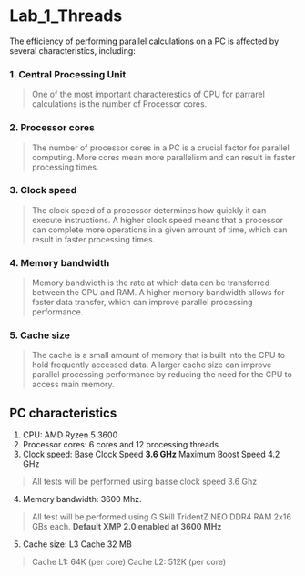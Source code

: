 # Lab_1_Threads
The efficiency of performing parallel calculations on a PC is affected by several characteristics, including:
### 1. Central Processing Unit
> One of the most important characterestics of CPU for parrarel calculations is the number of Processor cores.
### 2. Processor cores
> The number of processor cores in a PC is a crucial factor for parallel computing. More cores mean more parallelism and can result in faster processing times.
### 3. Clock speed
> The clock speed of a processor determines how quickly it can execute instructions. A higher clock speed means that a processor can complete more operations in a given amount of time, which can result in faster processing times.
### 4. Memory bandwidth
> Memory bandwidth is the rate at which data can be transferred between the CPU and RAM. A higher memory bandwidth allows for faster data transfer, which can improve parallel processing performance.
### 5. Cache size
> The cache is a small amount of memory that is built into the CPU to hold frequently accessed data. A larger cache size can improve parallel processing performance by reducing the need for the CPU to access main memory.

## PC characteristics
1. CPU: AMD Ryzen 5 3600
2. Processor cores: 6 cores and 12 processing threads
3. Clock speed: Base Clock Speed **3.6 GHz** Maximum Boost Speed 4.2 GHz
> All tests will be performed using basse clock speed 3.6 Ghz
4. Memory bandwidth: 3600 Mhz.
> All test will be performed using G.Skill TridentZ NEO DDR4 RAM 2x16 GBs each. **Default XMP 2.0 enabled at 3600 MHz**
5. Cache size: L3 Cache	32 MB 
> Cache L1:	64K (per core) Cache L2: 512K (per core)
